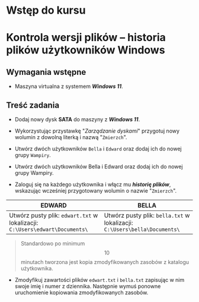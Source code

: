 # Wstęp do kursu

# Kontrola wersji plików – historia plików użytkowników Windows

## Wymagania wstępne

- Maszyna virtualna z systemem _**Windows 11**_.

## Treść zadania

- Dodaj nowy dysk **SATA** do maszyny z _**Windows 11**_.

- Wykorzystując przystawkę "*Zarządzanie dyskami*" przygotuj nowy wolumin z dowolną literką i nazwą "`Zmierzch`".

- Utwórz dwóch użytkowników `Bella` i `Edward` oraz dodaj ich do nowej grupy `Wampiry`.

- Utwórz dwóch użytkowników Bella i Edward oraz dodaj ich do nowej grupy Wampiry.

- Zaloguj się na każdego użytkownika i włącz mu **_historię plików_**, wskazując wcześniej przygotowany wolumin o nazwie "`Zmierzch`".


| EDWARD                                                                      | BELLA                                                                     |
| --------------------------------------------------------------------------- | ------------------------------------------------------------------------- |
| Utwórz pusty plik: `edwart.txt` w lokalizacji: `C:\Users\edwart\Documents\` | Utwórz pusty plik: `bella.txt` w lokalizacji: `C:\Users\bella\Documents\` |


> Standardowo po minimum $$10$$ minutach tworzona jest kopia zmodyfikowanych zasobów z katalogu użytkownika.

- Zmodyfikuj zawartości plików `edwart.txt` i `bella.txt` zapisując w nim swoje imię i numer z dziennika. Następnie wymuś ponowne uruchomienie kopiowania zmodyfikowanych zasobów.
